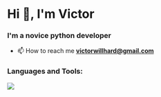 <h1>Hi 👋, I'm Victor</h1>
<h3>I'm a novice python developer</h3>

- 📫 How to reach me **victorwillhard@gmail.com**

<h3 align="left">Languages and Tools:</h3>

![](https://github.com/Villhard/Villhard/assets/142227037/2ad93461-a21a-40ee-ac05-6cef3e29d0dc)
